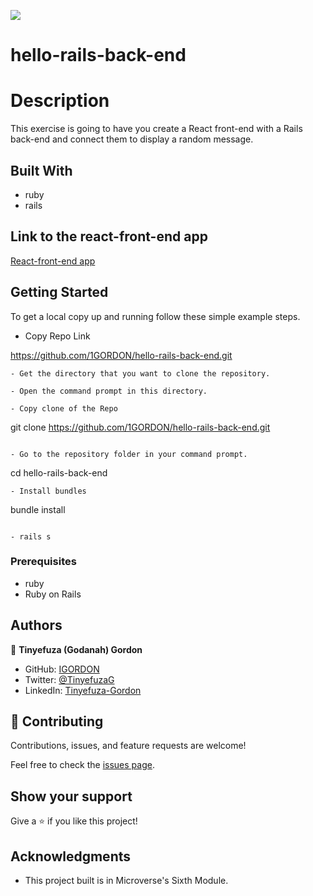 ![](https://img.shields.io/badge/Microverse-blueviolet)

# hello-rails-back-end

# Description

This exercise is going to have you create a React front-end with a Rails back-end and connect them to display a random message.


## Built With

- ruby
- rails

## Link to the react-front-end app

[React-front-end app](https://github.com/1GORDON/hello-react-front-end)

## Getting Started

To get a local copy up and running follow these simple example steps.

- Copy Repo Link

https://github.com/1GORDON/hello-rails-back-end.git
```
- Get the directory that you want to clone the repository.

- Open the command prompt in this directory.

- Copy clone of the Repo

```
git clone https://github.com/1GORDON/hello-rails-back-end.git
```

- Go to the repository folder in your command prompt.

```
cd hello-rails-back-end
```
- Install bundles

```
bundle install
```

- rails s
```

### Prerequisites

- ruby
- Ruby on Rails
## Authors

👤 **Tinyefuza (Godanah) Gordon** 

- GitHub: [IGORDON](https://github.com/1GORDON)
- Twitter: [@TinyefuzaG](https://twitter.com/GTinyefuza) 
- LinkedIn: [Tinyefuza-Gordon](https://www.linkedin.com/in/tinyefuza-gordon/)


## 🤝 Contributing

Contributions, issues, and feature requests are welcome!

Feel free to check the [issues page](../../issues/).

## Show your support

Give a ⭐️ if you like this project!

## Acknowledgments

- This project built is in Microverse's Sixth Module.